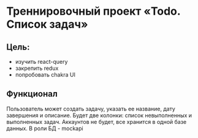 # Треннировочный проект «Todo. Список задач»
## Цель:
- изучить react-query
- закрепить redux
- попробовать chakra UI 
## Функционал
Пользователь может создать задачу, указать ее название, дату завершения и описание. Будет две колонки: список невыполненных и выполненных задач.
Аккаунтов не будет, все хранится в одной базе данных. В роли БД - mockapi